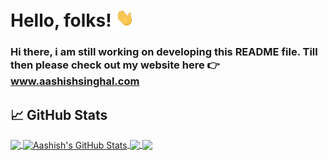 # Hello, folks! <img src="https://github.com/AashishSinghal/AashishSinghal/blob/1d8d6e4dc8f83a6776439ee58fd11ae3a5dc3cc9/wave.gif" width="30px">
### Hi there, i am still working on developing this README file. Till then please check out my website here 👉 <a href="https://aashishsinghal.com" target="_blank" rel="noopener noreferrer"> www.aashishsinghal.com</a>

## &#x1f4c8; GitHub Stats

<a href="https://github.com/AashishSinghal/AashishSinghal">
  <img align="center" src="https://github-readme-stats.vercel.app/api/top-langs/?username=AashishSinghal&hide=java,html,tex&title_color=ffffff&text_color=c9cacc&icon_color=2bbc8a&bg_color=1d1f21&langs_count=3" />
</a>
<a href="https://github.com/AashishSinghal/AashishSinghal">
  <img align="center" src="https://github-readme-stats.vercel.app/api?username=AashishSinghal&show_icons=true&line_height=27&count_private=true&title_color=ffffff&text_color=c9cacc&icon_color=2bbc8a&bg_color=1d1f21" alt="Aashish's GitHub Stats" />
</a>

<a href="https://github.com/AashishSinghal/AashishSinghal">
  <img align="center" src="https://github-readme-stats.vercel.app/api/pin/?username=AashishSinghal&repo=portfolio-nextjs&title_color=ffffff&text_color=c9cacc&icon_color=2bbc8a&bg_color=1d1f21" />
</a>


<a href="https://github.com/AashishSinghal/AashishSinghal">
  <img align="center" src="https://github-readme-stats.vercel.app/api/pin/?username=AashishSinghal&repo=search-users&title_color=ffffff&text_color=c9cacc&icon_color=2bbc8a&bg_color=1d1f21" />
</a>

<!--
**AashishSinghal/AashishSinghal** is a ✨ _special_ ✨ repository because its `README.md` (this file) appears on your GitHub profile.

Here are some ideas to get you started:

- 🔭 I’m currently working on ...
- 🌱 I’m currently learning ...
- 👯 I’m looking to collaborate on ...
- 🤔 I’m looking for help with ...
- 💬 Ask me about ...
- 📫 How to reach me: ...
- 😄 Pronouns: ...
- ⚡ Fun fact: ...
-->
